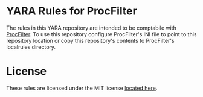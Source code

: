 # YARA Rules for ProcFilter

The rules in this YARA repository are intended to be comptabile with [ProcFilter](https://github.com/godaddy/procfilter). To use this repository configure ProcFilter's INI file to point to this repository location or copy this repository's contents to ProcFilter's localrules directory.

# License

These rules are licensed under the MIT license [located here](https://github.com/godaddy/yara-rules/blob/master/LICENSE.md).
